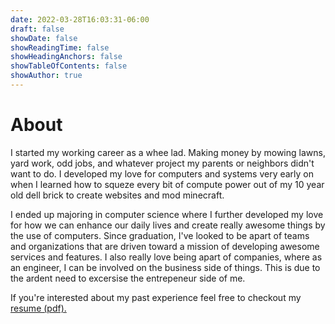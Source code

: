 ```yaml
---
date: 2022-03-28T16:03:31-06:00
draft: false
showDate: false
showReadingTime: false
showHeadingAnchors: false
showTableOfContents: false
showAuthor: true
---
```


# About

I started my working career as a whee lad.  Making money by mowing lawns, yard work, odd jobs, and whatever project my parents or neighbors didn't want to do.  I developed my love for computers and systems very early on when I learned how to squeze every bit of compute power out of my 10 year old dell brick to create websites and mod minecraft.

I ended up majoring in computer science where I further developed my love for how we can enhance our daily lives and create really awesome things by the use of computers. Since graduation, I've looked to be apart of teams and organizations that are driven toward a mission of developing awesome services and features.  I also really love being apart of companies, where as an engineer, I can be involved on the business side of things.  This is due to the ardent need to excersise the entrepeneur side of me.

If you're interested about my past experience feel free to checkout my [resume (pdf).](/Resume-Isaac-Dessert.pdf)